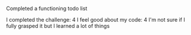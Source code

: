 Completed a functioning todo list

I completed the challenge: 4
I feel good about my code: 4
I'm not sure if I fully grasped it but I learned a lot of things 

